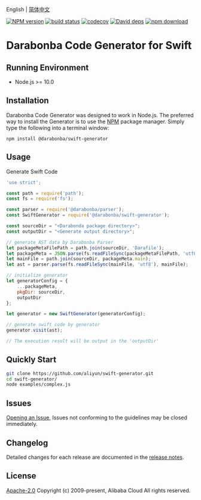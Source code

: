 English | [简体中文](/README-zh-CN.md)

[![NPM version][npm-image]][npm-url]
[![build status][travis-image]][travis-url]
[![codecov][cov-image]][cov-url]
[![David deps][david-image]][david-url]
[![npm download][download-image]][download-url]

[npm-image]: https://img.shields.io/npm/v/@darabonba/swift-generator.svg?style=flat-square
[npm-url]: https://npmjs.org/package/@darabonba/swift-generator
[travis-image]: https://img.shields.io/travis/aliyun/darabonba-swift-generator.svg?style=flat-square
[travis-url]: https://travis-ci.org/aliyun/darabonba-swift-generator
[cov-image]: https://codecov.io/gh/aliyun/darabonba-swift-generator/branch/master/graph/badge.svg
[cov-url]: https://codecov.io/gh/aliyun/darabonba-swift-generator
[david-image]: https://img.shields.io/david/aliyun/darabonba-swift-generator.svg?style=flat-square
[david-url]: https://david-dm.org/aliyun/darabonba-swift-generator
[download-image]: https://img.shields.io/npm/dm/@darabonba/swift-generator.svg?style=flat-square
[download-url]: https://npmjs.org/package/@darabonba/swift-generator

# Darabonba Code Generator for Swift

## Running Environment

- Node.js >= 10.0

## Installation

Darabonba Code Generator was designed to work in Node.js. The preferred way to install the Generator is to use the [NPM](https://www.npmjs.com/) package manager. Simply type the following into a terminal window:

```shell
npm install @darabonba/swift-generator
```

## Usage

Generate Swift Code

```javascript
'use strict';

const path = require('path');
const fs = require('fs');

const parser = require('@darabonba/parser');
const SwiftGenerator = require('@darabonba/swift-generator');

const sourceDir = "<Darabonda package directory>";
const outputDir = "<Generate output directory>";

// generate AST data by Darabonba Parser
let packageMetaFilePath = path.join(sourceDir, 'Darafile');
let packageMeta = JSON.parse(fs.readFileSync(packageMetaFilePath, 'utf8'));
let mainFile = path.join(sourceDir, packageMeta.main);
let ast = parser.parse(fs.readFileSync(mainFile, 'utf8'), mainFile);

// initialize generator
let generatorConfig = {
    ...packageMeta,
    pkgDir: sourceDir,
    outputDir
};

let generator = new SwiftGenerator(generatorConfig);

// generate swift code by generator
generator.visit(ast);

// The execution result will be output in the 'outputDir'
```

## Quickly Start

```bash
git clone https://github.com/aliyun/swift-generator.git
cd swift-generator/
node examples/complex.js
```

## Issues

[Opening an Issue](https://github.com/aliyun/darabonba-swift-generator/issues/new/choose), Issues not conforming to the guidelines may be closed immediately.

## Changelog

Detailed changes for each release are documented in the [release notes](/CHANGELOG.md).

## License

[Apache-2.0](/LICENSE)
Copyright (c) 2009-present, Alibaba Cloud All rights reserved.
